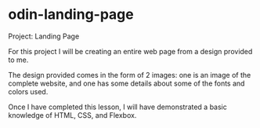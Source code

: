 # odin-landing-page

Project: Landing Page

For this project I will be creating an entire web page from a design provided to me.

The design provided comes in the form of 2 images: one is an image of the complete website, and one has some details about some of the fonts and colors used.

Once I have completed this lesson, I will have demonstrated a basic knowledge of HTML, CSS, and Flexbox.